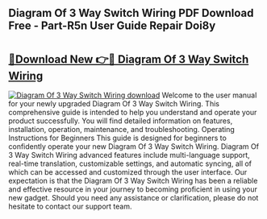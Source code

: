 ## Diagram Of 3 Way Switch Wiring PDF Download Free - Part-R5n User Guide Repair Doi8y

# <h2><a href="http://dfu956w.blite.top/?on=Diagram+Of+3+Way+Switch+Wiring">🔗Download New 👉🔴 Diagram Of 3 Way Switch Wiring</a></h2>

[![Diagram Of 3 Way Switch Wiring download](https://i.imgur.com/lujVjoI.png)](http://dfu956w.blite.top/?on=Diagram+Of+3+Way+Switch+Wiring)
Welcome to the user manual for your newly upgraded Diagram Of 3 Way Switch Wiring. This comprehensive guide is intended to help you understand and operate your product successfully. You will find detailed information on features, installation, operation, maintenance, and troubleshooting. Operating Instructions for Beginners This guide is designed for beginners to confidently operate your new Diagram Of 3 Way Switch Wiring. Diagram Of 3 Way Switch Wiring advanced features include multi-language support, real-time translation, customizable settings, and automatic syncing, all of which can be accessed and customized through the user interface. Our expectation is that the Diagram Of 3 Way Switch Wiring has been a reliable and effective resource in your journey to becoming proficient in using your new gadget. Should you need any assistance or clarification, please do not hesitate to contact our support team.
